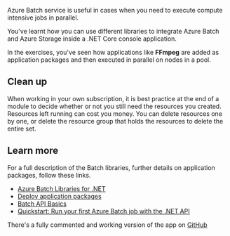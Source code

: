 Azure Batch service is useful in cases when you need to execute compute intensive jobs in parallel.

You've learnt how you can use different libraries to integrate Azure Batch and Azure Storage inside a .NET Core console application.

In the exercises, you've seen how applications like  **FFmpeg** are added as application packages and then executed in parallel on nodes in a pool.

## Clean up

When working in your own subscription, it is best practice at the end of a module to decide whether or not you still need the resources you created. Resources left running can cost you money. You can delete resources one by one, or delete the resource group that holds the resources to delete the entire set.

## Learn more

For a full description of the Batch libraries, further details on application packages, follow these links.

  - [Azure Batch Libraries for .NET](https://docs.microsoft.com/dotnet/api/overview/azure/batch?view=azure-dotnet)
  - [Deploy application packages](https://docs.microsoft.com/azure/batch/batch-application-packages)
  - [Batch API Basics](https://docs.microsoft.com/azure/batch/batch-api-basics)
  - [Quickstart: Run your first Azure Batch job with the .NET API](https://docs.microsoft.com/azure/batch/quick-run-dotnet)

There's a fully commented and working version of the app on [GitHub](https://github.com/MicrosoftDocs/mslearn-apps-and-batch)

<!-- https://github.com/PhilStollery/learn-pr/tree/NEW-Create-an-application-that-runs-parallel-compute-jobs-with-azure-batch/learn-pr/azure/create-an-app-to-run-parallel-compute-jobs-in-azure-batch/resources/cutifypets
Replaced with public git code repo -->